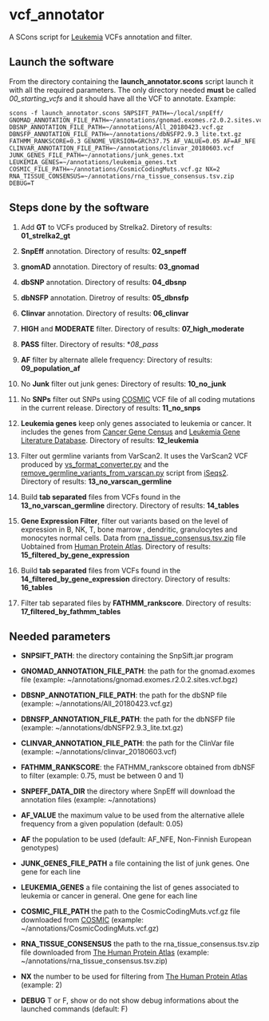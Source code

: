 # vcf_annotator

A SCons script for [Leukemia](https://www.medicalnewstoday.com/articles/142595#types) VCFs annotation and filter.

## Launch the software

From the directory containing the **launch_annotator.scons** script launch it with all the required parameters. The only directory needed **must** be called *00_starting_vcfs* and it should have all the VCF to annotate.
Example:

```
scons -f launch_annotator.scons SNPSIFT_PATH=~/local/snpEff/ GNOMAD_ANNOTATION_FILE_PATH=~/annotations/gnomad.exomes.r2.0.2.sites.vcf.bgz DBSNP_ANNOTATION_FILE_PATH=~/annotations/All_20180423.vcf.gz DBNSFP_ANNOTATION_FILE_PATH=~/annotations/dbNSFP2.9.3_lite.txt.gz FATHMM_RANKSCORE=0.3 GENOME_VERSION=GRCh37.75 AF_VALUE=0.05 AF=AF_NFE  CLINVAR_ANNOTATION_FILE_PATH=~/annotations/clinvar_20180603.vcf JUNK_GENES_FILE_PATH=~/annotations/junk_genes.txt LEUKEMIA_GENES=~/annotations/leukemia_genes.txt COSMIC_FILE_PATH=~/annotations/CosmicCodingMuts.vcf.gz NX=2 RNA_TISSUE_CONSENSUS=~/annotations/rna_tissue_consensus.tsv.zip DEBUG=T
```

## Steps done by the software

1. Add **GT** to VCFs produced by Strelka2. Diretory of results: **01_strelka2_gt**

2. **SnpEff** annotation. Directory of results: **02_snpeff**

3. **gnomAD** annotation. Directory of results: **03_gnomad**

4. **dbSNP** annotation. Directory of results: **04_dbsnp**

5. **dbNSFP** annotation. Diretroy of results: **05_dbnsfp** 

6. **Clinvar** annotation. Directory of results: **06_clinvar**

7. **HIGH** and **MODERATE** filter. Directory of results: **07_high_moderate**

8. **PASS** filter. Directory of results: **08_pass*

9. **AF** filter by alternate allele frequency: Directory of results: **09_population_af**

10. No **Junk** filter out junk genes: Directory of results: **10_no_junk**

11. No **SNPs** filter out SNPs using [COSMIC](https://cancer.sanger.ac.uk/cosmic) VCF file of all coding mutations in the current release. Directory of results: **11_no_snps**

12. **Leukemia genes** keep only genes associated to leukemia or cancer. It includes the genes from [Cancer Gene Census](https://cancer.sanger.ac.uk/census#cl_search) and [Leukemia Gene Literature Database](http://soft.bioinfo-minzhao.org/lgl/). Directory of results: **12_leukemia**

13. Filter out germline variants from VarScan2. It uses the VarScan2 VCF produced by [vs_format_converter.py](https://github.com/PoisonAlien/varscan_accessories) and the [remove_germline_variants_from_varscan.py](https://github.com/alexcoppe/iSeqs2) script from [iSeqs2](https://github.com/alexcoppe/iSeqs2). Directory of results: **13_no_varscan_germline** 

14. Build **tab separated** files from VCFs found in the **13_no_varscan_germline** directory. Directory of results: **14_tables**

15. **Gene Expression Filter**, filter out variants based on the level of expression in B, NK, T, bone marrow , dendritic, granulocytes and monocytes normal cells. Data from [rna_tissue_consensus.tsv.zip](https://www.proteinatlas.org/about/download) file Uobtained from [Human Protein Atlas](https://www.proteinatlas.org/about). Directory of results: **15_filtered_by_gene_expression**

16. Build **tab separated** files from VCFs found in the **14_filtered_by_gene_expression** directory. Directory of results: **16_tables**

17. Filter tab separated files by **FATHMM_rankscore**. Directory of results: **17_filtered_by_fathmm_tables**


## Needed parameters

- **SNPSIFT_PATH**: the directory containing the SnpSift.jar program

- **GNOMAD_ANNOTATION_FILE_PATH**: the path for the gnomad.exomes file (example: ~/annotations/gnomad.exomes.r2.0.2.sites.vcf.bgz)

- **DBSNP_ANNOTATION_FILE_PATH**: the path for the dbSNP file (example: ~/annotations/All_20180423.vcf.gz)

- **DBNSFP_ANNOTATION_FILE_PATH**: the path for the dbNSFP file (example: ~/annotations/dbNSFP2.9.3_lite.txt.gz)

- **CLINVAR_ANNOTATION_FILE_PATH**: the path for the ClinVar file (example: ~/annotations/clinvar_20180603.vcf)

- **FATHMM_RANKSCORE**: the FATHMM_rankscore obtained from dbNSF to filter (example: 0.75, must be between 0 and 1)

- **SNPEFF_DATA_DIR** the directory where SnpEff will download the annotation files (example: ~/annotations)

-  **AF_VALUE** the maximum value to be used from the alternative allele frequency from a given population (default: 0.05)

- **AF** the population to be used (default: AF_NFE, Non-Finnish European genotypes)

- **JUNK_GENES_FILE_PATH** a file containing the list of junk genes. One gene for each line

- **LEUKEMIA_GENES** a file containing the list of genes associated to leukemia or cancer in general. One gene for each line

- **COSMIC_FILE_PATH** the path to the CosmicCodingMuts.vcf.gz file downloaded from [COSMIC](https://cancer.sanger.ac.uk/cosmic) (example: ~/annotations/CosmicCodingMuts.vcf.gz)

- **RNA_TISSUE_CONSENSUS** the path to the rna_tissue_consensus.tsv.zip file downloaded from [The Human Protein Atlas](https://www.proteinatlas.org) (example: ~/annotations/rna_tissue_consensus.tsv.zip)

- **NX** the number to be used for filtering from [The Human Protein Atlas](https://www.proteinatlas.org) (example: 2)

- **DEBUG** T or F, show or do not show debug informations about the launched commands (default: F)
